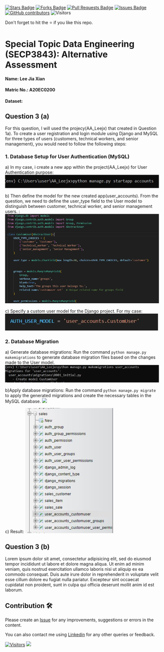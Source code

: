 <a href="https://github.com/drshahizan/SECP3843/stargazers"><img src="https://img.shields.io/github/stars/drshahizan/SECP3843" alt="Stars Badge"/></a>
<a href="https://github.com/drshahizan/SECP3843/network/members"><img src="https://img.shields.io/github/forks/drshahizan/SECP3843" alt="Forks Badge"/></a>
<a href="https://github.com/drshahizan/SECP3843/pulls"><img src="https://img.shields.io/github/issues-pr/drshahizan/SECP3843" alt="Pull Requests Badge"/></a>
<a href="https://github.com/drshahizan/SECP3843/issues"><img src="https://img.shields.io/github/issues/drshahizan/SECP3843" alt="Issues Badge"/></a>
<a href="https://github.com/drshahizan/SECP3843/graphs/contributors"><img alt="GitHub contributors" src="https://img.shields.io/github/contributors/drshahizan/SECP3843?color=2b9348"></a>
![Visitors](https://api.visitorbadge.io/api/visitors?path=https%3A%2F%2Fgithub.com%2Fdrshahizan%2FSECP3843&labelColor=%23d9e3f0&countColor=%23697689&style=flat)

Don't forget to hit the :star: if you like this repo.

# Special Topic Data Engineering (SECP3843): Alternative Assessment

#### Name: Lee Jia Xian
#### Matric No.: A20EC0200
#### Dataset:

## Question 3 (a)
For this question, I will used the projecy(AA_Leejx) that created in Question 1a).
To create a user registration and login module using Django and MySQL for three types of users (customers, technical workers, and senior management), you would need to follow the following steps:

### 1. Database Setup for User Authentication (MySQL)
  a) In my case, i create a new app within the project(AA_Leejx) for User Authentication purpose:
  <img  src="./files/images/start1.JPG"></img>

  b) Then define the model for the new created app(user_accounts). From the question, we need to define the user_type field to the User model to distinguish between customer, technical worker, and senior management users. :
  <img  src="./files/images/model1.JPG"></img>

  c) Specify a custom user model for the Django project. For my case:
  <img  src="./files/images/model2.JPG"></img>

### 2. Database Migration
  a) Generate database migrations: Run the command `python manage.py makemigrations` to generate database migration files based on the changes made to the User model.
   <img  src="./files/images/manage1.JPG"></img>

  b)Apply database migrations: Run the command `python manage.py migrate` to apply the generated migrations and create the necessary tables in the MySQL database.
   <img  src="./files/images/manaage2.JPG"></img>

  c) Result:
     <img  src="./files/images/manage3.JPG"></img>



  


## Question 3 (b)
Lorem ipsum dolor sit amet, consectetur adipisicing elit, sed do eiusmod tempor incididunt ut labore et dolore magna aliqua. Ut enim ad minim veniam, quis nostrud exercitation ullamco laboris nisi ut aliquip ex ea commodo consequat. Duis aute irure dolor in reprehenderit in voluptate velit esse cillum dolore eu fugiat nulla pariatur. Excepteur sint occaecat cupidatat non proident, sunt in culpa qui officia deserunt mollit anim id est laborum.

## Contribution 🛠️
Please create an [Issue](https://github.com/drshahizan/special-topic-data-engineering/issues) for any improvements, suggestions or errors in the content.

You can also contact me using [Linkedin](https://www.linkedin.com/in/drshahizan/) for any other queries or feedback.

[![Visitors](https://api.visitorbadge.io/api/visitors?path=https%3A%2F%2Fgithub.com%2Fdrshahizan&labelColor=%23697689&countColor=%23555555&style=plastic)](https://visitorbadge.io/status?path=https%3A%2F%2Fgithub.com%2Fdrshahizan)
![](https://hit.yhype.me/github/profile?user_id=81284918)



